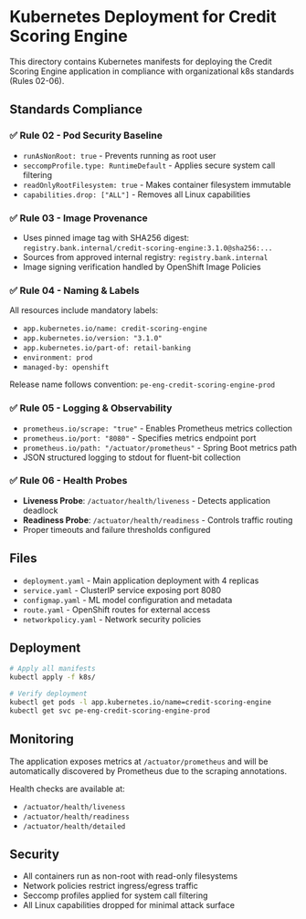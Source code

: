 # Kubernetes Deployment for Credit Scoring Engine

This directory contains Kubernetes manifests for deploying the Credit Scoring Engine application in compliance with organizational k8s standards (Rules 02-06).

## Standards Compliance

### ✅ Rule 02 - Pod Security Baseline
- `runAsNonRoot: true` - Prevents running as root user
- `seccompProfile.type: RuntimeDefault` - Applies secure system call filtering
- `readOnlyRootFilesystem: true` - Makes container filesystem immutable
- `capabilities.drop: ["ALL"]` - Removes all Linux capabilities

### ✅ Rule 03 - Image Provenance
- Uses pinned image tag with SHA256 digest: `registry.bank.internal/credit-scoring-engine:3.1.0@sha256:...`
- Sources from approved internal registry: `registry.bank.internal`
- Image signing verification handled by OpenShift Image Policies

### ✅ Rule 04 - Naming & Labels
All resources include mandatory labels:
- `app.kubernetes.io/name: credit-scoring-engine`
- `app.kubernetes.io/version: "3.1.0"`
- `app.kubernetes.io/part-of: retail-banking`
- `environment: prod`
- `managed-by: openshift`

Release name follows convention: `pe-eng-credit-scoring-engine-prod`

### ✅ Rule 05 - Logging & Observability
- `prometheus.io/scrape: "true"` - Enables Prometheus metrics collection
- `prometheus.io/port: "8080"` - Specifies metrics endpoint port
- `prometheus.io/path: "/actuator/prometheus"` - Spring Boot metrics path
- JSON structured logging to stdout for fluent-bit collection

### ✅ Rule 06 - Health Probes
- **Liveness Probe**: `/actuator/health/liveness` - Detects application deadlock
- **Readiness Probe**: `/actuator/health/readiness` - Controls traffic routing
- Proper timeouts and failure thresholds configured

## Files

- `deployment.yaml` - Main application deployment with 4 replicas
- `service.yaml` - ClusterIP service exposing port 8080
- `configmap.yaml` - ML model configuration and metadata
- `route.yaml` - OpenShift routes for external access
- `networkpolicy.yaml` - Network security policies

## Deployment

```bash
# Apply all manifests
kubectl apply -f k8s/

# Verify deployment
kubectl get pods -l app.kubernetes.io/name=credit-scoring-engine
kubectl get svc pe-eng-credit-scoring-engine-prod
```

## Monitoring

The application exposes metrics at `/actuator/prometheus` and will be automatically discovered by Prometheus due to the scraping annotations.

Health checks are available at:
- `/actuator/health/liveness`
- `/actuator/health/readiness`
- `/actuator/health/detailed`

## Security

- All containers run as non-root with read-only filesystems
- Network policies restrict ingress/egress traffic
- Seccomp profiles applied for system call filtering
- All Linux capabilities dropped for minimal attack surface

